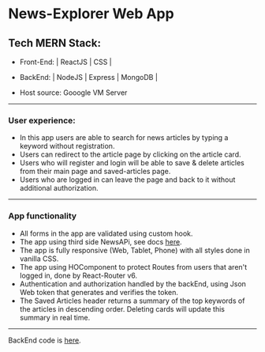 # News-Explorer Web App


## Tech MERN Stack:

* Front-End: | ReactJS | CSS | 

* BackEnd: | NodeJS | Express | MongoDB |

* Host source: Gooogle VM Server

_______________________________________

### User experience:

 * In this app users are able to search for news articles by typing a keyword without registration.
 * Users can redirect to the article page by clicking on the article card.
* Users who will register and login will be able to save & delete articles from their main page and saved-articles page. 
* Users who are logged in can leave the page and back to it without additional authorization.

__________________________________________

### App functionality 

* All forms in the app are validated using custom hook. 
* The app using third side NewsAPi, see docs [here](https://newsapi.org/).
* The app is fully responsive (Web, Tablet, Phone) with all styles done in vanilla CSS.
* The app using HOComponent to protect Routes from users that aren't logged in, done by React-Router v6.
* Authentication and authorization handled by the backEnd, using Json Web token that generates and verifies the token.
* The Saved Articles header returns a summary of the top keywords of the articles in descending order. Deleting cards will update this summary in real time.

____________________________________________

<!-- You can try it [here](https://news-searcher.students.nomoreparties.sbs). -->


BackEnd code is [here](https://github.com/roeilulavy/news-explorer-api).